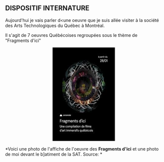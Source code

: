 ## DISPOSITIF INTERNATURE

Aujourd'hui je vais parler d<une oeuvre que je suis allée visiter à la société des Arts Technologiques du Québec à Montréal. 

Il s'agit de 7 oeuvres Québécoises regroupées sous le thème de "Fragments d'ici" 

<p align="center" width="100%">
<img src="./medias/couverture_fragments.jpg" width="200" height="300"/>

*Voici une photo de l'affiche de l'oeuvre des **Fragments d'ici** et une photo de moi devant le b]atiment de la SAT. Source: *
